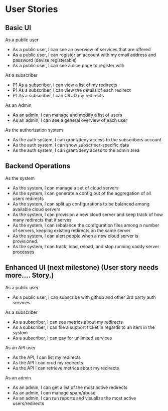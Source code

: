 # User Stories

## Basic UI

As a public user

* As a public user, I can see an overview of services that are offered
* As a public user, I can register an account with my email address and password (devise registerable)
* As a public user, I can see a nice page to register with

As a subscriber

* P1 As a subscriber, I can view a list of my redirects
* P1 As a subscriber, I can view the details of each redirect
* P1 As a subscriber, I can CRUD my redirects


As an Admin

* As an admin, I can manage and modify a list of users
* As an admin, I can see a general overview of each user


As the authorization system

* As the auth system, I can grant/deny access to the subscribers account
* As the auth system, I can show subscriber-specific data
* As the auth system, I can grant/deny acess to the admin area
 

## Backend Operations

As the system

* As the system, I can manage a set of cloud servers
* As the system, I can generate a config out of the aggregation of all users redirects
* As the system, I can split up configurations to be balanced among available cloud servers
* As the system, I can provision a new cloud server and keep track of how many redirects that it serves
* As the system, I can rebalance the configuration files among n number of servers, keeping existing redirects on the same server
* As the system, I can alert people when a new cloud server is provisioned.
* As the system, I can track, load, reload, and stop running caddy server processes


## Enhanced UI (next milestone) (User story needs more.... Story.)

As a public user

* As a public user, I can subscribe with github and other 3rd party auth services

As a subscriber

* As a subscriber, I can see metrics about my redirects
* As a subscriber, I can file a support ticket in regards to an item in the system
* As a subscriber, I can pay for unlimited services

As an API user

* As the API, I can list my redirects
* As the API I can crud my redirects
* As the API I can retrieve metrics about my redirects

As an admin

* As an admin, I can get a list of the most active redirects
* As an admin, I can manage spam/abuse
* As an admin, I can run reports and visualize the most active users/redirects